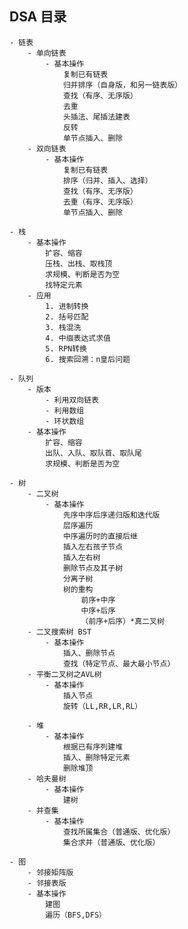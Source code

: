 ## DSA 目录

	- 链表
		- 单向链表
			- 基本操作
				复制已有链表
				归并排序（自身版，和另一链表版）
				查找（有序、无序版）
				去重
				头插法、尾插法建表
				反转
				单节点插入、删除
		- 双向链表
			- 基本操作
				复制已有链表
				排序（归并、插入、选择）
				查找（有序、无序版）
				去重（有序、无序版）
				单节点插入、删除
				
	- 栈
		- 基本操作
			扩容、缩容
			压栈、出栈、取栈顶
			求规模、判断是否为空
			找特定元素
		- 应用
			1. 进制转换
			2. 括号匹配
			3. 栈混洗
			4. 中缀表达式求值
			5. RPN转换
			6. 搜索回溯：n皇后问题
			
	- 队列
		- 版本
			- 利用双向链表
			- 利用数组
			- 环状数组
		- 基本操作
			扩容、缩容
			出队、入队、取队首、取队尾
			求规模、判断是否为空
			
	- 树
		- 二叉树
			- 基本操作
				先序中序后序递归版和迭代版
				层序遍历
				中序遍历时的直接后继
				插入左右孩子节点
				插入左右树
				删除节点及其子树
				分离子树
				树的重构
					前序+中序
					中序+后序
					（前序+后序）*真二叉树
		- 二叉搜索树 BST
			- 基本操作
				插入、删除节点
				查找（特定节点、最大最小节点）
		- 平衡二叉树之AVL树
			- 基本操作
				插入节点
				旋转（LL,RR,LR,RL）
			
		- 堆
			- 基本操作
				根据已有序列建堆
				插入、删除特定元素
				删除堆顶
		- 哈夫曼树
			- 基本操作
				建树
		- 并查集
			- 基本操作
				查找所属集合（普通版、优化版）
				集合求并（普通版、优化版）
		
	- 图
		- 邻接矩阵版
		- 邻接表版
		- 基本操作
			建图
			遍历（BFS,DFS）
